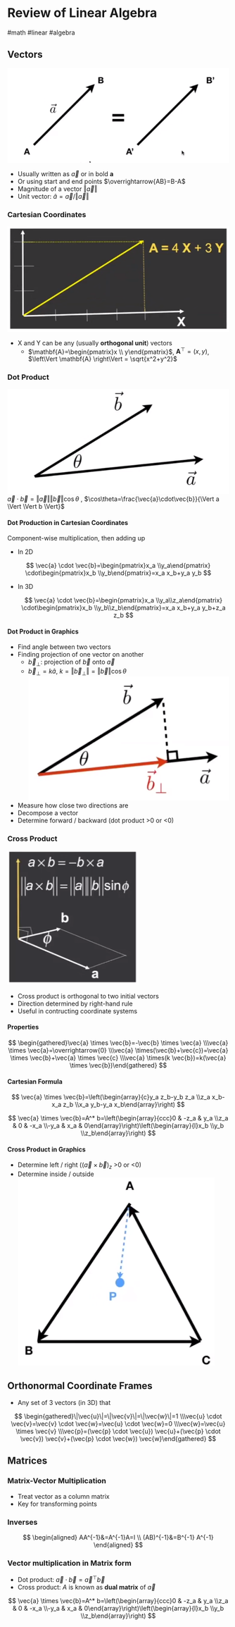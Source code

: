 # Review of Linear Algebra

#math #linear #algebra

## Vectors
![](Resource/review_linear_algebra_img_1.png)

- Usually written as $\vec{a}$ or in bold $\mathbf{a}$
- Or using start and end points $\overrightarrow{AB}=B-A$
- Magnitude of a vector $\left\Vert \vec{a} \right\Vert$
- Unit vector: $\hat{a}=\vec{a}/\left\Vert \vec{a} \right\Vert$

### Cartesian Coordinates

![](Resource/review_linear_algebra_img_2.png)
- X and Y can be any (usually **orthogonal unit**) vectors
    - $\mathbf{A}=\begin{pmatrix}x \\ y\end{pmatrix}$, $\mathbf{A}^\top=(x,y)$, $\left\Vert \mathbf{A} \right\Vert = \sqrt{x^2+y^2}$

### Dot Product

![](Resource/review_linear_algebra_img_3.png)
$\vec{a} \cdot \vec{b}=\left\Vert \vec{a} \right\Vert \Vert \vec{b} \Vert \cos\theta$ ,     $\cos\theta=\frac{\vec{a}\cdot\vec{b}}{\Vert a \Vert \Vert b \Vert}$

#### Dot Production in Cartesian Coordinates

Component-wise multiplication, then adding up

- In 2D

$$
\vec{a} \cdot \vec{b}=\begin{pmatrix}x_a \\y_a\end{pmatrix} \cdot\begin{pmatrix}x_b \\y_b\end{pmatrix}=x_a x_b+y_a y_b
$$

- In 3D
    
    $$
    \vec{a} \cdot \vec{b}=\begin{pmatrix}x_a \\y_a\\z_a\end{pmatrix} \cdot\begin{pmatrix}x_b \\y_b\\z_b\end{pmatrix}=x_a x_b+y_a y_b+z_a z_b
    $$
    

#### Dot Product in Graphics

- Find angle between two vectors
- Finding projection of one vector on another
    - $\vec{b}_\perp$: projection of $\vec{b}$ onto $\vec{a}$
    - $\vec{b}_\perp = k\hat{a}$, $k=\Vert \vec{b}_\perp \Vert=\Vert\vec{b}\Vert\cos\theta$
![](Resource/review_linear_algebra_img_4.png)
- Measure how close two directions are
- Decompose a vector
- Determine forward / backward (dot product >0 or <0)

### Cross Product

![](Resource/review_linear_algebra_img_5.png)
- Cross product is orthogonal to two initial vectors
- Direction determined by right-hand rule
- Useful in contructing coordinate systems

#### Properties

$$
\begin{gathered}\vec{a} \times \vec{b}=-\vec{b} \times \vec{a} \\\vec{a} \times \vec{a}=\overrightarrow{0} \\\vec{a} \times(\vec{b}+\vec{c})=\vec{a} \times \vec{b}+\vec{a} \times \vec{c} \\\vec{a} \times(k \vec{b})=k(\vec{a} \times \vec{b})\end{gathered}
$$

#### Cartesian Formula

$$
\vec{a} \times \vec{b}=\left(\begin{array}{c}y_a z_b-y_b z_a \\z_a x_b-x_a z_b \\x_a y_b-y_a x_b\end{array}\right)
$$

$$
\vec{a} \times \vec{b}=A^* b=\left(\begin{array}{ccc}0 & -z_a & y_a \\z_a & 0 & -x_a \\-y_a & x_a & 0\end{array}\right)\left(\begin{array}{l}x_b \\y_b \\z_b\end{array}\right)
$$

#### Cross Product in Graphics

- Determine left / right ($(\vec{a}\times\vec{b})_z$ >0 or <0)
- Determine inside / outside
![](Resource/review_linear_algebra_img_6.png)


## Orthonormal Coordinate Frames

- Any set of 3 vectors (in 3D) that

$$
\begin{gathered}\|\vec{u}\|=\|\vec{v}\|=\|\vec{w}\|=1 \\\vec{u} \cdot \vec{v}=\vec{v} \cdot \vec{w}=\vec{u} \cdot \vec{w}=0 \\\vec{w}=\vec{u} \times \vec{v} \\\vec{p}=(\vec{p} \cdot \vec{u}) \vec{u}+(\vec{p} \cdot \vec{v}) \vec{v}+(\vec{p} \cdot \vec{w}) \vec{w}\end{gathered}
$$

## Matrices

### Matrix-Vector Multiplication

- Treat vector as a column matrix
- Key for transforming points

### Inverses

$$
\begin{aligned} AA^{-1}&=A^{-1}A=I \\ (AB)^{-1}&=B^{-1} A^{-1} \end{aligned}
$$

### Vector multiplication in Matrix form

- Dot product: $\vec{a}\cdot\vec{b}=\vec{a}^\top\vec{b}$
- Cross product: $A$ is known as **dual matrix** of $\vec{a}$

$$
\vec{a} \times \vec{b}=A^* b=\left(\begin{array}{ccc}0 & -z_a & y_a \\z_a & 0 & -x_a \\-y_a & x_a & 0\end{array}\right)\left(\begin{array}{l}x_b \\y_b \\z_b\end{array}\right)
$$
